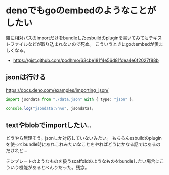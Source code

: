 # denoでもgoのembedのようなことがしたい

雑に相対パスのimportだけをbundleしたesbuildのpluginを書いてみてもテキストファイルなどが取り込まれないので死ぬ。
こういうときにgoのembedが羨ましくなる。

- https://gist.github.com/podhmo/63cbe181f4e56d81fdea4e6f2027f88b

## jsonは行ける

https://docs.deno.com/examples/importing_json/

```ts
import jsondata from "./data.json" with { type: "json" };

console.log("jsondata:\n%o", jsondata);
```

## textやblobでimportしたい..

どうやら無理そう。jsonしか対応していないみたい。
もちろんesbuildのpluginを使ってbundle時にあれこれみたいなことをやればどうにかなる話ではあるのだけれど...

テンプレートのようなものを扱うscaffoldのようなものをbundleしたい場合にこういう機能があるとべんりだった。残念。